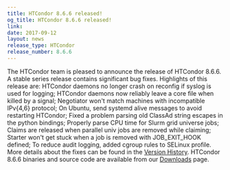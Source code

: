 ```yaml
---
title: HTCondor 8.6.6 released!
og_title: HTCondor 8.6.6 released!
link: 
date: 2017-09-12
layout: news
release_type: HTCondor
release_number: 8.6.6
---
```


The HTCondor team is pleased to announce the release of HTCondor 8.6.6. A stable series release contains significant bug fixes.  Highlights of this release are: HTCondor daemons no longer crash on reconfig if syslog is used for logging; HTCondor daemons now reliably leave a core file when killed by a signal; Negotiator won't match machines with incompatible IPv{4,6} protocol; On Ubuntu, send systemd alive messages to avoid restarting HTCondor; Fixed a problem parsing old ClassAd string escapes in the python bindings; Properly parse CPU time for Slurm grid universe jobs; Claims are released when parallel univ jobs are removed while claiming; Starter won't get stuck when a job is removed with JOB_EXIT_HOOK defined; To reduce audit logging, added cgroup rules to SELinux profile.  More details about the fixes can be found in the <a href="http://htcondor.org/manual/v8.6.6/10_3Stable_Release.html">Version History</a>.  HTCondor 8.6.6 binaries and source code are available from our <a href="http://htcondor.org/downloads/">Downloads</a> page. 
